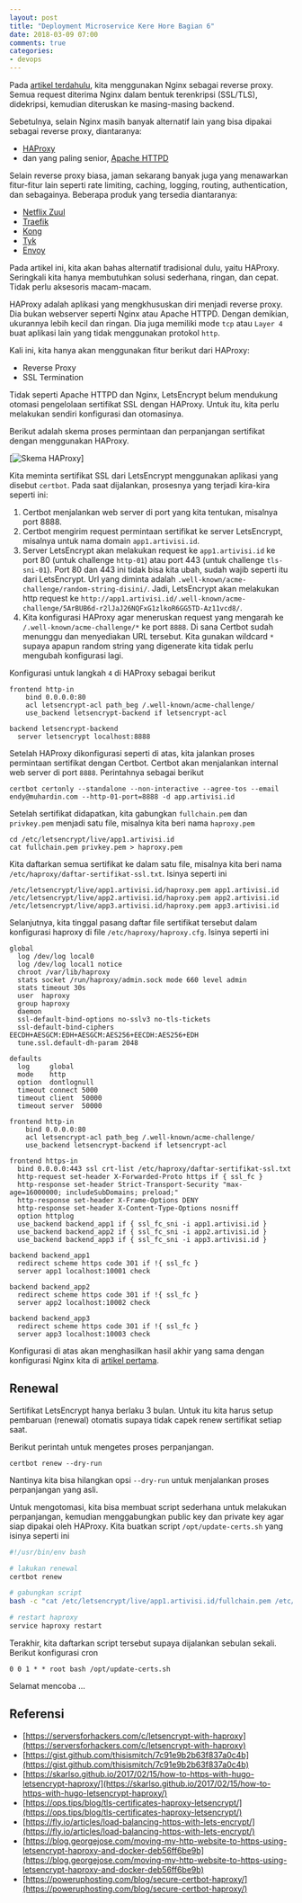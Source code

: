 ```yaml
---
layout: post
title: "Deployment Microservice Kere Hore Bagian 6"
date: 2018-03-09 07:00
comments: true
categories:
- devops
---
```


Pada [artikel terdahulu]({{site.url}}/devops/deployment-microservice-kere-hore-1/), kita menggunakan Nginx sebagai reverse proxy. Semua request diterima Nginx dalam bentuk terenkripsi (SSL/TLS), didekripsi, kemudian diteruskan ke masing-masing backend.

Sebetulnya, selain Nginx masih banyak alternatif lain yang bisa dipakai sebagai reverse proxy, diantaranya:

* [HAProxy](http://www.haproxy.org/)
* dan yang paling senior, [Apache HTTPD](https://httpd.apache.org/docs/2.4/howto/reverse_proxy.html)

Selain reverse proxy biasa, jaman sekarang banyak juga yang menawarkan fitur-fitur lain seperti rate limiting, caching, logging, routing, authentication, dan sebagainya. Beberapa produk yang tersedia diantaranya:

* [Netflix Zuul](https://github.com/Netflix/zuul)
* [Traefik](https://traefik.io/)
* [Kong](https://getkong.org/)
* [Tyk](https://tyk.io/)
* [Envoy](https://www.envoyproxy.io/)

Pada artikel ini, kita akan bahas alternatif tradisional dulu, yaitu HAProxy. Seringkali kita hanya membutuhkan solusi sederhana, ringan, dan cepat. Tidak perlu aksesoris macam-macam.

HAProxy adalah aplikasi yang mengkhususkan diri menjadi reverse proxy. Dia bukan webserver seperti Nginx atau Apache HTTPD. Dengan demikian, ukurannya lebih kecil dan ringan. Dia juga memiliki mode `tcp` atau `Layer 4` buat aplikasi lain yang tidak menggunakan protokol `http`.

Kali ini, kita hanya akan menggunakan fitur berikut dari HAProxy:

* Reverse Proxy
* SSL Termination

<!--more-->

Tidak seperti Apache HTTPD dan Nginx, LetsEncrypt belum mendukung otomasi pengelolaan sertifikat SSL dengan HAProxy. Untuk itu, kita perlu melakukan sendiri konfigurasi dan otomasinya.

Berikut adalah skema proses permintaan dan perpanjangan sertifikat dengan menggunakan HAProxy.

[![Skema HAProxy]({{site.url}}/images/uploads/2018/msa-deployment/25-letsencrypt-haproxy.jpg)]

Kita meminta sertifikat SSL dari LetsEncrypt menggunakan aplikasi yang disebut `certbot`. Pada saat dijalankan, prosesnya yang terjadi kira-kira seperti ini:

1. Certbot menjalankan web server di port yang kita tentukan, misalnya port 8888.
2. Certbot mengirim request permintaan sertifikat ke server LetsEncrypt, misalnya untuk nama domain `app1.artivisi.id`. 
3. Server LetsEncrypt akan melakukan request ke `app1.artivisi.id` ke port 80 (untuk challenge `http-01`) atau port 443 (untuk challenge `tls-sni-01`). Port 80 dan 443 ini tidak bisa kita ubah, sudah wajib seperti itu dari LetsEncrypt. Url yang diminta adalah `.well-known/acme-challenge/random-string-disini/`. Jadi, LetsEncrypt akan melakukan http request ke `http://app1.artivisi.id/.well-known/acme-challenge/5ArBUB6d-r2lJaJ26NQFxG1zlkoR6GG5TD-Az11vcd8/`.
4. Kita konfigurasi HAProxy agar meneruskan request yang mengarah ke `/.well-known/acme-challenge/*` ke port `8888`. Di sana Certbot sudah menunggu dan menyediakan URL tersebut. Kita gunakan wildcard `*` supaya apapun random string yang digenerate kita tidak perlu mengubah konfigurasi lagi.

Konfigurasi untuk langkah `4` di HAProxy sebagai berikut

```
frontend http-in
    bind 0.0.0.0:80
    acl letsencrypt-acl path_beg /.well-known/acme-challenge/
    use_backend letsencrypt-backend if letsencrypt-acl 

backend letsencrypt-backend
  server letsencrypt localhost:8888
```

Setelah HAProxy dikonfigurasi seperti di atas, kita jalankan proses permintaan sertifikat dengan Certbot. Certbot akan menjalankan internal web server di port `8888`. Perintahnya sebagai berikut

```
certbot certonly --standalone --non-interactive --agree-tos --email endy@muhardin.com --http-01-port=8888 -d app.artivisi.id
```

Setelah sertifikat didapatkan, kita gabungkan `fullchain.pem` dan `privkey.pem` menjadi satu file, misalnya kita beri nama `haproxy.pem`

```
cd /etc/letsencrypt/live/app1.artivisi.id
cat fullchain.pem privkey.pem > haproxy.pem
```

Kita daftarkan semua sertifikat ke dalam satu file, misalnya kita beri nama `/etc/haproxy/daftar-sertifikat-ssl.txt`. Isinya seperti ini

```
/etc/letsencrypt/live/app1.artivisi.id/haproxy.pem app1.artivisi.id
/etc/letsencrypt/live/app2.artivisi.id/haproxy.pem app2.artivisi.id
/etc/letsencrypt/live/app3.artivisi.id/haproxy.pem app3.artivisi.id
```

Selanjutnya, kita tinggal pasang daftar file sertifikat tersebut dalam konfigurasi haproxy di file `/etc/haproxy/haproxy.cfg`. Isinya seperti ini

```
global
  log /dev/log local0
  log /dev/log local1 notice
  chroot /var/lib/haproxy
  stats socket /run/haproxy/admin.sock mode 660 level admin
  stats timeout 30s
  user  haproxy
  group haproxy
  daemon
  ssl-default-bind-options no-sslv3 no-tls-tickets
  ssl-default-bind-ciphers EECDH+AESGCM:EDH+AESGCM:AES256+EECDH:AES256+EDH
  tune.ssl.default-dh-param 2048

defaults
  log     global
  mode    http
  option  dontlognull
  timeout connect 5000
  timeout client  50000
  timeout server  50000

frontend http-in
    bind 0.0.0.0:80
    acl letsencrypt-acl path_beg /.well-known/acme-challenge/
    use_backend letsencrypt-backend if letsencrypt-acl 
 
frontend https-in
  bind 0.0.0.0:443 ssl crt-list /etc/haproxy/daftar-sertifikat-ssl.txt
  http-request set-header X-Forwarded-Proto https if { ssl_fc }
  http-response set-header Strict-Transport-Security "max-age=16000000; includeSubDomains; preload;"
  http-response set-header X-Frame-Options DENY
  http-response set-header X-Content-Type-Options nosniff
  option httplog
  use_backend backend_app1 if { ssl_fc_sni -i app1.artivisi.id }
  use_backend backend_app2 if { ssl_fc_sni -i app2.artivisi.id }
  use_backend backend_app3 if { ssl_fc_sni -i app3.artivisi.id }

backend backend_app1
  redirect scheme https code 301 if !{ ssl_fc }
  server app1 localhost:10001 check

backend backend_app2
  redirect scheme https code 301 if !{ ssl_fc }
  server app2 localhost:10002 check

backend backend_app3
  redirect scheme https code 301 if !{ ssl_fc }
  server app3 localhost:10003 check
```

Konfigurasi di atas akan menghasilkan hasil akhir yang sama dengan konfigurasi Nginx kita di [artikel pertama]({{site.url}}/devops/deployment-microservice-kere-hore-1/).

## Renewal ##

Sertifikat LetsEncrypt hanya berlaku 3 bulan. Untuk itu kita harus setup pembaruan (renewal) otomatis supaya tidak capek renew sertifikat setiap saat.

Berikut perintah untuk mengetes proses perpanjangan.

```
certbot renew --dry-run
```

Nantinya kita bisa hilangkan opsi `--dry-run` untuk menjalankan proses perpanjangan yang asli.

Untuk mengotomasi, kita bisa membuat script sederhana untuk melakukan perpanjangan, kemudian menggabungkan public key dan private key agar siap dipakai oleh HAProxy. Kita buatkan script `/opt/update-certs.sh` yang isinya seperti ini

```sh
#!/usr/bin/env bash

# lakukan renewal
certbot renew

# gabungkan script
bash -c "cat /etc/letsencrypt/live/app1.artivisi.id/fullchain.pem /etc/letsencrypt/live/app1.artivisi.id/privkey.pem > /etc/letsencrypt/live/app1.artivisi.id/haproxy.pem"

# restart haproxy
service haproxy restart
```

Terakhir, kita daftarkan script tersebut supaya dijalankan sebulan sekali. Berikut konfigurasi cron

```
0 0 1 * * root bash /opt/update-certs.sh
```

Selamat mencoba ...

## Referensi ##

* [https://serversforhackers.com/c/letsencrypt-with-haproxy](https://serversforhackers.com/c/letsencrypt-with-haproxy)
* [https://gist.github.com/thisismitch/7c91e9b2b63f837a0c4b](https://gist.github.com/thisismitch/7c91e9b2b63f837a0c4b)
* [https://skarlso.github.io/2017/02/15/how-to-https-with-hugo-letsencrypt-haproxy/](https://skarlso.github.io/2017/02/15/how-to-https-with-hugo-letsencrypt-haproxy/)
* [https://ops.tips/blog/tls-certificates-haproxy-letsencrypt/](https://ops.tips/blog/tls-certificates-haproxy-letsencrypt/)
* [https://fly.io/articles/load-balancing-https-with-lets-encrypt/](https://fly.io/articles/load-balancing-https-with-lets-encrypt/)
* [https://blog.georgejose.com/moving-my-http-website-to-https-using-letsencrypt-haproxy-and-docker-deb56ff6be9b](https://blog.georgejose.com/moving-my-http-website-to-https-using-letsencrypt-haproxy-and-docker-deb56ff6be9b)
* [https://poweruphosting.com/blog/secure-certbot-haproxy/](https://poweruphosting.com/blog/secure-certbot-haproxy/)